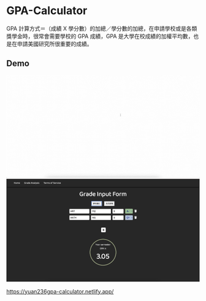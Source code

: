 # GPA-Calculator

GPA 計算方式＝（成績 X 學分數）的加總／學分數的加總，在申請學校或是各類獎學金時，很常會需要學校的 GPA 成績，GPA 是大學在校成績的加權平均數，也是在申請美國研究所很重要的成績。

## Demo

![](./GPA-Calculator.gif)
![](./Demo.png)

https://yuan236gpa-calculator.netlify.app/
